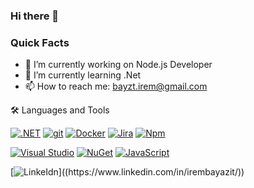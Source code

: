 ### Hi there 👋

### Quick Facts

- 🔭 I’m currently working on Node.js Developer
- 🌱 I’m currently learning .Net
- 📫 How to reach me: bayzt.irem@gmail.com

🛠️ Languages and Tools

[![.NET](https://img.shields.io/badge/--512BD4?logo=.net&logoColor=ffffff)](https://dotnet.microsoft.com/)
[![git](https://badgen.net/badge/icon/git?icon=git&label)](https://git-scm.com)
[![Docker](https://badgen.net/badge/icon/docker?icon=docker&label)](https://https://docker.com/)
[![Jira](https://badgen.net/badge/icon/jira?icon=jira&label)](https://https://jira.com/)
[![Npm](https://badgen.net/badge/icon/npm?icon=npm&label)](https://https://npmjs.com/)

[![Visual Studio](https://img.shields.io/badge/--6C33AF?logo=visual%20studio)](https://visualstudio.microsoft.com/)
[![NuGet](https://badgen.net/badge/icon/nuget?icon=nuget&label)](https://https://nuget.org/)
[![JavaScript](https://img.shields.io/badge/--F7DF1E?logo=javascript&logoColor=000)](https://www.javascript.com/)


[![LinkeIdn]([https://badgen.net/badge/icon/twitter?icon=twitter&label](https://upload.wikimedia.org/wikipedia/commons/c/ca/LinkedIn_logo_initials.png))]((https://www.linkedin.com/in/irembayazit/))


